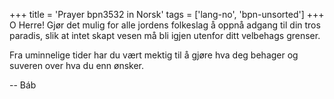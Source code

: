 +++
title = 'Prayer bpn3532 in Norsk'
tags = ['lang-no', 'bpn-unsorted']
+++
O Herre! Gjør det mulig for alle jordens folkeslag å oppnå adgang til din tros paradis, slik at intet skapt vesen må bli igjen utenfor ditt velbehags grenser.
 
Fra uminnelige tider har du vært mektig til å gjøre hva deg behager og suveren over hva du enn ønsker.

-- Báb
